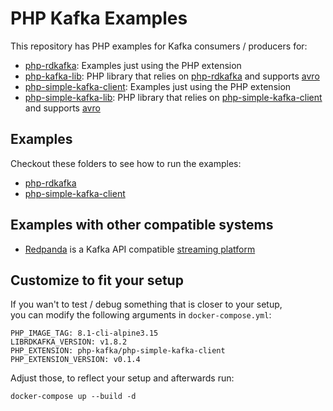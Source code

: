 # PHP Kafka Examples
This repository has PHP examples for Kafka consumers / producers for:
- [php-rdkafka](https://github.com/arnaud-lb/php-rdkafka): Examples just using the PHP extension
- [php-kafka-lib](https://github.com/jobcloud/php-kafka-lib): PHP library that relies on [php-rdkafka](https://github.com/arnaud-lb/php-rdkafka) and supports [avro](https://github.com/flix-tech/avro-serde-php)
- [php-simple-kafka-client](https://github.com/php-kafka/php-simple-kafka-client): Examples just using the PHP extension
- [php-simple-kafka-lib](https://github.com/php-kafka/php-simple-kafka-lib): PHP library that relies on [php-simple-kafka-client](https://github.com/php-kafka/php-simple-kafka-client) and supports [avro](https://github.com/flix-tech/avro-serde-php)

## Examples
Checkout these folders to see how to run the examples:
- [php-rdkafka](src/ext-php-rdkafka)
- [php-simple-kafka-client](src/ext-php-simple-kafka-client)

## Examples with other compatible systems
- [Redpanda](src/redpanda) is a Kafka API compatible [streaming platform](https://vectorized.io/redpanda)

## Customize to fit your setup
If you wan't to test / debug something that is closer to your setup,  
you can modify the following arguments in `docker-compose.yml`:
```
PHP_IMAGE_TAG: 8.1-cli-alpine3.15
LIBRDKAFKA_VERSION: v1.8.2
PHP_EXTENSION: php-kafka/php-simple-kafka-client
PHP_EXTENSION_VERSION: v0.1.4
```
Adjust those, to reflect your setup and afterwards run:
```
docker-compose up --build -d
```
